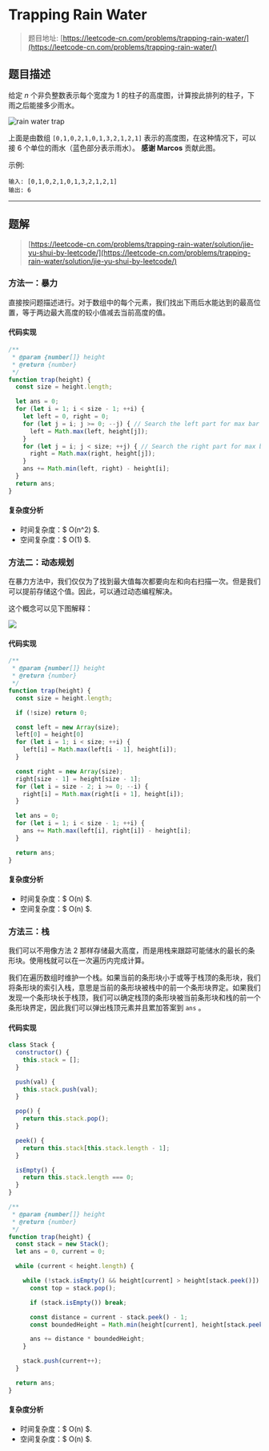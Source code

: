 # Trapping Rain Water

> 题目地址: [https://leetcode-cn.com/problems/trapping-rain-water/](https://leetcode-cn.com/problems/trapping-rain-water/)

## 题目描述

给定 *n* 个非负整数表示每个宽度为 1 的柱子的高度图，计算按此排列的柱子，下雨之后能接多少雨水。

![rain water trap](https://assets.leetcode-cn.com/aliyun-lc-upload/uploads/2018/10/22/rainwatertrap.png)

上面是由数组 `[0,1,0,2,1,0,1,3,2,1,2,1]` 表示的高度图，在这种情况下，可以接 6 个单位的雨水（蓝色部分表示雨水）。 **感谢 Marcos** 贡献此图。

示例:

```
输入: [0,1,0,2,1,0,1,3,2,1,2,1]
输出: 6
```

------

## 题解

> [https://leetcode-cn.com/problems/trapping-rain-water/solution/jie-yu-shui-by-leetcode/](https://leetcode-cn.com/problems/trapping-rain-water/solution/jie-yu-shui-by-leetcode/)

### 方法一：暴力

直接按问题描述进行。对于数组中的每个元素，我们找出下雨后水能达到的最高位置，等于两边最大高度的较小值减去当前高度的值。

#### 代码实现

```js
/**
 * @param {number[]} height
 * @return {number}
 */
function trap(height) {
  const size = height.length;

  let ans = 0;
  for (let i = 1; i < size - 1; ++i) {
    let left = 0, right = 0;
    for (let j = i; j >= 0; --j) { // Search the left part for max bar size
      left = Math.max(left, height[j]);
    }
    for (let j = i; j < size; ++j) { // Search the right part for max bar size
      right = Math.max(right, height[j]);
    }
    ans += Math.min(left, right) - height[i];
  }
  return ans;
}
```

#### 复杂度分析

* 时间复杂度：$ O(n^2) $.
* 空间复杂度：$ O(1) $.

### 方法二：动态规划

在暴力方法中，我们仅仅为了找到最大值每次都要向左和向右扫描一次。但是我们可以提前存储这个值。因此，可以通过动态编程解决。

这个概念可以见下图解释：

![](https://pic.leetcode-cn.com/53ab7a66023039ed4dce42b709b4997d2ba0089077912d39a0b31d3572a55d0b-trapping_rain_water.png)

#### 代码实现

```js
/**
 * @param {number[]} height
 * @return {number}
 */
function trap(height) {
  const size = height.length;

  if (!size) return 0;

  const left = new Array(size);
  left[0] = height[0]
  for (let i = 1; i < size; ++i) {
    left[i] = Math.max(left[i - 1], height[i]);
  }

  const right = new Array(size);
  right[size - 1] = height[size - 1];
  for (let i = size - 2; i >= 0; --i) {
    right[i] = Math.max(right[i + 1], height[i]);
  }

  let ans = 0;
  for (let i = 1; i < size - 1; ++i) {
    ans += Math.max(left[i], right[i]) - height[i];
  }

  return ans;
}
```

#### 复杂度分析

* 时间复杂度：$ O(n) $.
* 空间复杂度：$ O(n) $.

### 方法三：栈

我们可以不用像方法 2 那样存储最大高度，而是用栈来跟踪可能储水的最长的条形块。使用栈就可以在一次遍历内完成计算。

我们在遍历数组时维护一个栈。如果当前的条形块小于或等于栈顶的条形块，我们将条形块的索引入栈，意思是当前的条形块被栈中的前一个条形块界定。如果我们发现一个条形块长于栈顶，我们可以确定栈顶的条形块被当前条形块和栈的前一个条形块界定，因此我们可以弹出栈顶元素并且累加答案到 `ans` 。

#### 代码实现

```js
class Stack {
  constructor() {
    this.stack = [];
  }

  push(val) {
    this.stack.push(val);
  }

  pop() {
    return this.stack.pop();
  }

  peek() {
    return this.stack[this.stack.length - 1];
  }

  isEmpty() {
    return this.stack.length === 0;
  }
}

/**
 * @param {number[]} height
 * @return {number}
 */
function trap(height) {
  const stack = new Stack();
  let ans = 0, current = 0;

  while (current < height.length) {

    while (!stack.isEmpty() && height[current] > height[stack.peek()]) {
      const top = stack.pop();

      if (stack.isEmpty()) break;

      const distance = current - stack.peek() - 1;
      const boundedHeight = Math.min(height[current], height[stack.peek()]) - height[top];

      ans += distance * boundedHeight;
    }

    stack.push(current++);
  }

  return ans;
}
```

#### 复杂度分析

* 时间复杂度：$ O(n) $.
* 空间复杂度：$ O(n) $.
